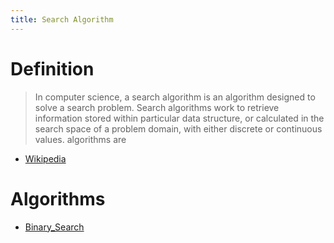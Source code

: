 ```yaml
---
title: Search Algorithm
---
```


# Definition

> In computer science, a search algorithm is an algorithm designed to solve a search problem. Search algorithms work to retrieve information stored within particular data structure, or calculated in the search space of a problem domain, with either discrete or continuous values. algorithms are

- [Wikipedia]

# Algorithms

- [Binary_Search](Binary_Search.md)

[Wikipedia]: https://en.wikipedia.org/wiki/Search_algorithm
